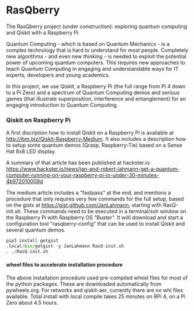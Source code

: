 # RasQberry
The RasQberry project (under construction): exploring quantum computing and Qiskit with a Raspberry Pi

Quantum Computing - which is based on Quantum Mechanics - is a complex technology that is hard to understand for most people. Completely new algorithms - and even new thinking - is needed to exploit the potential power of upcoming quantum computers. This requires new approaches to teach Quantum Computing in engaging and understandable ways for IT experts, developers and young academics.

In this project, we use Qiskit, a Raspberry Pi (the full range from Pi 4 down to a Pi Zero) and a spectrum of Quantum Computing demos and serious games (that illustrate superposition, interference and entanglement) for an engaging introduction to Quantum Computing.

### Qiskit on Raspberry Pi
A first discription how to install Qiskit on a Raspberry Pi is available at http://ibm.biz/Qiskit-Raspberry-Medium. It also includes a description how to setup some quantum demos (Qrasp, Raspberry-Tie) based on a Sense Hat 8x8 LED display.

A summary of that article has been published at hackster.io: https://www.hackster.io/news/jan-and-robert-lahmann-get-a-quantum-computer-running-on-your-raspberry-pi-in-under-30-minutes-4b972010009d

The medium article includes a "fastpass" at the end, and mentions a procedure that only requires very few commands for the full setup, based on the gists at https://gist.github.com/JanLahmann, starting with RasQ-init.sh. These commands need to be executed in a terminal/ssh window on the Raspberry Pi with Raspberry OS "Buster". It willl download and start a configuration tool "rasqberry-config" that can be used to install Qiskit and several quantum demos.
```python
pip3 install getgist
.local/bin/getgist -y JanLahmann RasQ-init.sh
. ./RasQ-init.sh
```

#### wheel files to accelerate installation procedure
The above installation procedure used pre-compiled wheel files for most of the python packages. These are downloaded automatically from pywheels.org.
For retworkx and qiskit-aer, currently there are no whl files available. Total install with local compile takes 25 minutes on RPi 4, on a Pi Zero about 4.5 hours.
